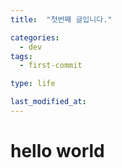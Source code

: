 ```yaml
---
title:  "첫번째 글입니다."

categories:
  - dev
tags:
  - first-commit

type: life

last_modified_at: 
---
```


# hello world